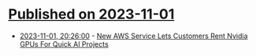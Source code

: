 # [Published on 2023-11-01](index.md)

* [2023-11-01, 20:26:00](https://slashdot.org/story/23/11/01/2025206/new-aws-service-lets-customers-rent-nvidia-gpus-for-quick-ai-projects?utm_source=rss1.0mainlinkanon&utm_medium=feed) - [New AWS Service Lets Customers Rent Nvidia GPUs For Quick AI Projects](https://slashdot.org/story/23/11/01/2025206/new-aws-service-lets-customers-rent-nvidia-gpus-for-quick-ai-projects?utm_source=rss1.0mainlinkanon&utm_medium=feed)
